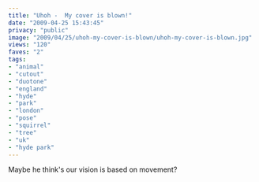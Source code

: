 ```yaml
---
title: "Uhoh -  My cover is blown!"
date: "2009-04-25 15:43:45"
privacy: "public"
image: "2009/04/25/uhoh-my-cover-is-blown/uhoh-my-cover-is-blown.jpg"
views: "120"
faves: "2"
tags:
- "animal"
- "cutout"
- "duotone"
- "england"
- "hyde"
- "park"
- "london"
- "pose"
- "squirrel"
- "tree"
- "uk"
- "hyde park"
---
```

Maybe he think's our vision is based on movement?<a href="/photos/2009/04/25/uhoh-my-cover-is-blown"></a>
